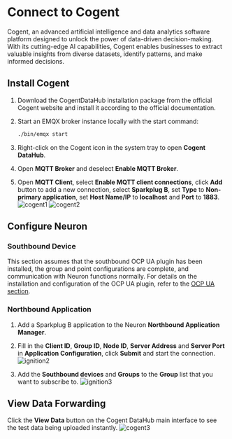 # Connect to Cogent

Cogent, an advanced artificial intelligence and data analytics software platform designed to unlock the power of data-driven decision-making. With its cutting-edge AI capabilities, Cogent enables businesses to extract valuable insights from diverse datasets, identify patterns, and make informed decisions. 

## Install Cogent

1. Download the CogentDataHub installation package from the official Cogent website and install it according to the official documentation.

2. Start an EMQX broker instance locally with the start command:

   ```bash
   ./bin/emqx start
   ```

3. Right-click on the Cogent icon in the system tray to open **Cogent DataHub**.

4. Open **MQTT Broker** and deselect **Enable MQTT Broker**.

5. Open **MQTT Client**, select **Enable MQTT client connections**, click **Add** button to add a new connection, select **Sparkplug B**, set **Type** to **Non-primary application**, set **Host Name/IP** to **localhost** and **Port** to **1883**.
![cogent1](./assets/cogent1.jpg)
![cogent2](./assets/cogent2.jpg)

## Configure Neuron

### Southbound Device

This section assumes that the southbound OCP UA plugin has been installed, the group and point configurations are complete, and communication with Neuron functions normally. For details on the installation and configuration of the OCP UA plugin, refer to the [OCP UA section](../../south-devices/opc-ua/overview.md).

### Northbound Application

1. Add a Sparkplug B application to the Neuron **Northbound Application Manager**.

2. Fill in the **Client ID**, **Group ID**, **Node ID**, **Server Address** and **Server Port** in **Application Configuration**, click **Submit** and start the connection.
![ignition2](./assets/ignition2_en.jpg)

3. Add the **Southbound devices** and **Groups** to the **Group** list that you want to subscribe to.
    ![ignition3](./assets/ignition3_en.jpg)

  

## View Data Forwarding

Click the **View Data** button on the Cogent DataHub main interface to see the test data being uploaded instantly.
  ![cogent3](./assets/cogent3.jpg)
